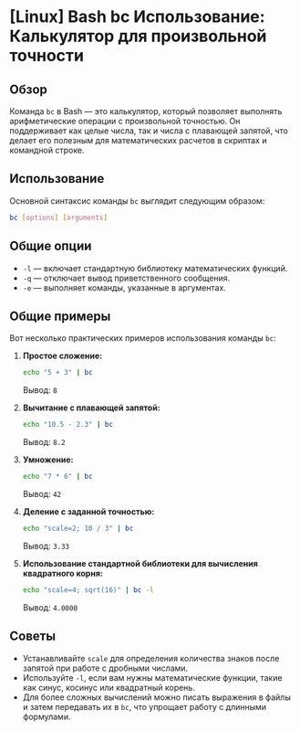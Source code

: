 # [Linux] Bash bc Использование: Калькулятор для произвольной точности

## Обзор
Команда `bc` в Bash — это калькулятор, который позволяет выполнять арифметические операции с произвольной точностью. Он поддерживает как целые числа, так и числа с плавающей запятой, что делает его полезным для математических расчетов в скриптах и командной строке.

## Использование
Основной синтаксис команды `bc` выглядит следующим образом:

```bash
bc [options] [arguments]
```

## Общие опции
- `-l` — включает стандартную библиотеку математических функций.
- `-q` — отключает вывод приветственного сообщения.
- `-e` — выполняет команды, указанные в аргументах.

## Общие примеры
Вот несколько практических примеров использования команды `bc`:

1. **Простое сложение:**
   ```bash
   echo "5 + 3" | bc
   ```
   Вывод: `8`

2. **Вычитание с плавающей запятой:**
   ```bash
   echo "10.5 - 2.3" | bc
   ```
   Вывод: `8.2`

3. **Умножение:**
   ```bash
   echo "7 * 6" | bc
   ```
   Вывод: `42`

4. **Деление с заданной точностью:**
   ```bash
   echo "scale=2; 10 / 3" | bc
   ```
   Вывод: `3.33`

5. **Использование стандартной библиотеки для вычисления квадратного корня:**
   ```bash
   echo "scale=4; sqrt(16)" | bc -l
   ```
   Вывод: `4.0000`

## Советы
- Устанавливайте `scale` для определения количества знаков после запятой при работе с дробными числами.
- Используйте `-l`, если вам нужны математические функции, такие как синус, косинус или квадратный корень.
- Для более сложных вычислений можно писать выражения в файлы и затем передавать их в `bc`, что упрощает работу с длинными формулами.